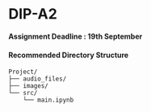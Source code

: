  # DIP-A2 

**Assignment Deadline : 19th September**

#### Recommended Directory Structure
```
Project/
├── audio_files/
├── images/
└── src/
    └── main.ipynb
```

